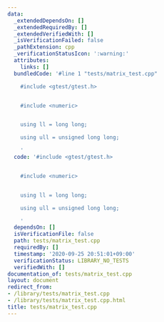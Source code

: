 ```yaml
---
data:
  _extendedDependsOn: []
  _extendedRequiredBy: []
  _extendedVerifiedWith: []
  _isVerificationFailed: false
  _pathExtension: cpp
  _verificationStatusIcon: ':warning:'
  attributes:
    links: []
  bundledCode: '#line 1 "tests/matrix_test.cpp"

    #include <gtest/gtest.h>


    #include <numeric>


    using ll = long long;

    using ull = unsigned long long;

    '
  code: '#include <gtest/gtest.h>


    #include <numeric>


    using ll = long long;

    using ull = unsigned long long;

    '
  dependsOn: []
  isVerificationFile: false
  path: tests/matrix_test.cpp
  requiredBy: []
  timestamp: '2020-09-25 20:51:01+09:00'
  verificationStatus: LIBRARY_NO_TESTS
  verifiedWith: []
documentation_of: tests/matrix_test.cpp
layout: document
redirect_from:
- /library/tests/matrix_test.cpp
- /library/tests/matrix_test.cpp.html
title: tests/matrix_test.cpp
---
```

